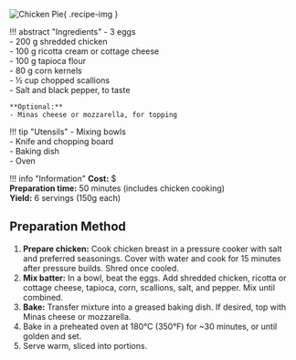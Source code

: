 ![Chicken Pie](../images/chicken-pie.jpg){ .recipe-img }

!!! abstract "Ingredients"
    - 3 eggs  
    - 200 g shredded chicken  
    - 100 g ricotta cream or cottage cheese  
    - 100 g tapioca flour  
    - 80 g corn kernels  
    - ½ cup chopped scallions  
    - Salt and black pepper, to taste  

    **Optional:**  
    - Minas cheese or mozzarella, for topping  

!!! tip "Utensils"
    - Mixing bowls  
    - Knife and chopping board  
    - Baking dish  
    - Oven  

!!! info "Information"
    **Cost:** $  
    **Preparation time:** 50 minutes (includes chicken cooking)  
    **Yield:** 6 servings (150g each)  

## Preparation Method

1. **Prepare chicken:** Cook chicken breast in a pressure cooker with salt and preferred seasonings. Cover with water and cook for 15 minutes after pressure builds. Shred once cooled.  
2. **Mix batter:** In a bowl, beat the eggs. Add shredded chicken, ricotta or cottage cheese, tapioca, corn, scallions, salt, and pepper. Mix until combined.  
3. **Bake:** Transfer mixture into a greased baking dish. If desired, top with Minas cheese or mozzarella.  
4. Bake in a preheated oven at 180°C (350°F) for ~30 minutes, or until golden and set.  
5. Serve warm, sliced into portions.  
